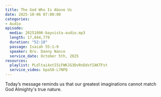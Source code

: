 ```yaml
---
title: The God Who Is Above Us
date: 2025-10-06 07:00:00
categories:
- Audio
episode:
  media: 20251006-bayvista-audio.mp3
  length: 17,844,779
  duration: "52:18"
  passage: Isaiah 55:1–9
  speaker: Bro. Danny Nance
  service_date: October 5th, 2025
resources:
  playlist: PLdltai4xtI5iFWKJG3DvRnDdsYIAKTFst
  service_video: bpaS0-L7NPQ
---
```

Today’s message reminds us that our greatest imaginations cannot match God Almighty&#39;s true
nature.
